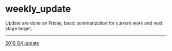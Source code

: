 # weekly_update

Update are done on Friday, basic summarization for current work and next stage target.

___
[2019 Q4 update](2019_Q4/README.md)
